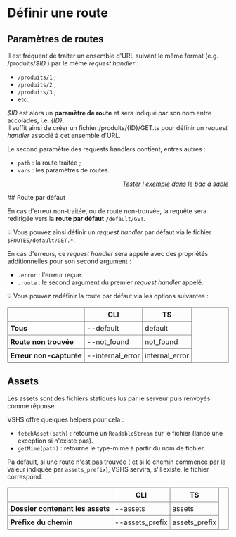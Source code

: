 <!DOCTYPE html>
<html lang="fr">
    <head>
        <meta charset="utf8"/>
        <title>VSHS</title>
        <!--
        <meta name="theme-color" media="(prefers-color-scheme: light)" content="cyan" />
        <meta name="theme-color" media="(prefers-color-scheme: dark)" content="black" />
        -->
        <meta name="color-scheme" content="dark light">
        <meta name="viewport" content="width=device-width, initial-scale=1"/>
        <link   href="./index.css"  rel="stylesheet" blocking="render">
        <script type="text/javascript" src="https://cdnjs.cloudflare.com/ajax/libs/brython/3.13.0/brython.min.js"></script>
        <script  src="./index.js"  type="module"     blocking="render" async></script>
    </head>
    <body>
        <main>

# Définir une route

## Paramètres de routes

Il est fréquent de traiter un ensemble d'URL suivant le même format (e.g. <js-code>/produits/<var>$ID</var></js-code> ) par le même *request handler* :
- `/produits/1` ;
- `/produits/2` ;
- `/produits/3` ;
- etc.

<js-code><var>$ID</var></js-code> est alors un **paramètre de route** et sera indiqué par son nom entre accolades, i.e. <js-code><var>{ID}</var></js-code>.<br/>
Il suffit ainsi de créer un fichier <js-code>/produits/{ID}/GET.ts</js-code> pour définir un *request handler* associé à cet ensemble d'URL.

Le second paramètre des requests handlers contient, entres autres :
- `path` : la route traitée ;
- `vars` : les paramètres de routes.

<vshs-playground name="echo (vars)" show="index.code,output">
</vshs-playground>
<div style="text-align:right"><a href="../../../playground/?example=echo (vars)"><i>Tester l'exemple dans le bac à sable</i></a></div>

## Route par défaut

En cas d'erreur non-traitée, ou de route non-trouvée, la requête sera redirigée vers la **route par défaut** `/default/GET`.

💡 Vous pouvez ainsi définir un *request handler* par défaut via le fichier `$ROUTES/default/GET.*`.

En cas d'erreurs, ce *request handler* sera appelé avec des propriétés additionnelles pour son second argument :
- `.error` : l'erreur reçue.
- `.route` : le second argument du premier *request handler* appelé.

💡 Vous pouvez redéfinir la route par défaut via les options suivantes :

<style>
table, th, td {
  border: 1px solid grey;
  border-collapse: collapse;
}

tbody th {
    text-align: left;
}

th,td {
  padding: 5px;
}
</style>
<table>
    <thead>
        <tr><th></th><th>CLI</th><th>TS</th></tr>
    </thead>
    <tbody>
        <tr><th>Tous</th><td><js-code>--default</js-code></td><td><js-code>default</js-code></td></tr>
        <tr><th>Route non trouvée</th><td><js-code>--not_found</js-code></td><td><js-code>not_found</js-code></td></tr>
        <tr><th>Erreur non-capturée</th><td><js-code>--internal_error</js-code></td><td><js-code>internal_error</js-code></td></tr>
    </tbody>
</table>

## Assets

Les assets sont des fichiers statiques lus par le serveur puis renvoyés comme réponse.

VSHS offre quelques helpers pour cela :
- `fetchAsset(path)` : retourne un `ReadableStream` sur le fichier (lance une exception si n'existe pas).
- `getMime(path)` : retourne le type-mime à partir du nom de fichier.

Pa défault, si une route n'est pas trouvée ( et si le chemin commence par la valeur indiquée par `assets_prefix`), VSHS servira, s'il existe, le fichier correspond.

<table>
    <thead>
        <tr><th></th><th>CLI</th><th>TS</th></tr>
    </thead>
    <tbody>
        <tr><th>Dossier contenant les assets</th><td><js-code>--assets</js-code></td><td><js-code>assets</js-code></td></tr>
        <tr><th>Préfixe du chemin</th><td><js-code>--assets_prefix</js-code></td><td><js-code>assets_prefix</js-code></td></tr>
    </tbody>
</table>

</main>
    </body>
</html>